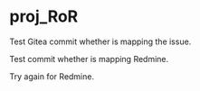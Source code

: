 # proj_RoR

Test Gitea commit whether is mapping the issue.

Test commit whether is mapping Redmine.

Try again for Redmine.
